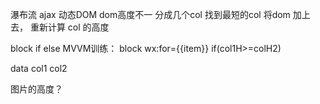瀑布流
ajax 动态DOM dom高度不一
分成几个col 找到最短的col 将dom 加上去，
重新计算 col 的高度

block if else 
MVVM训练： 
block wx:for={{item}} 
if(col1H>=colH2)

data
  col1 col2

图片的高度？

